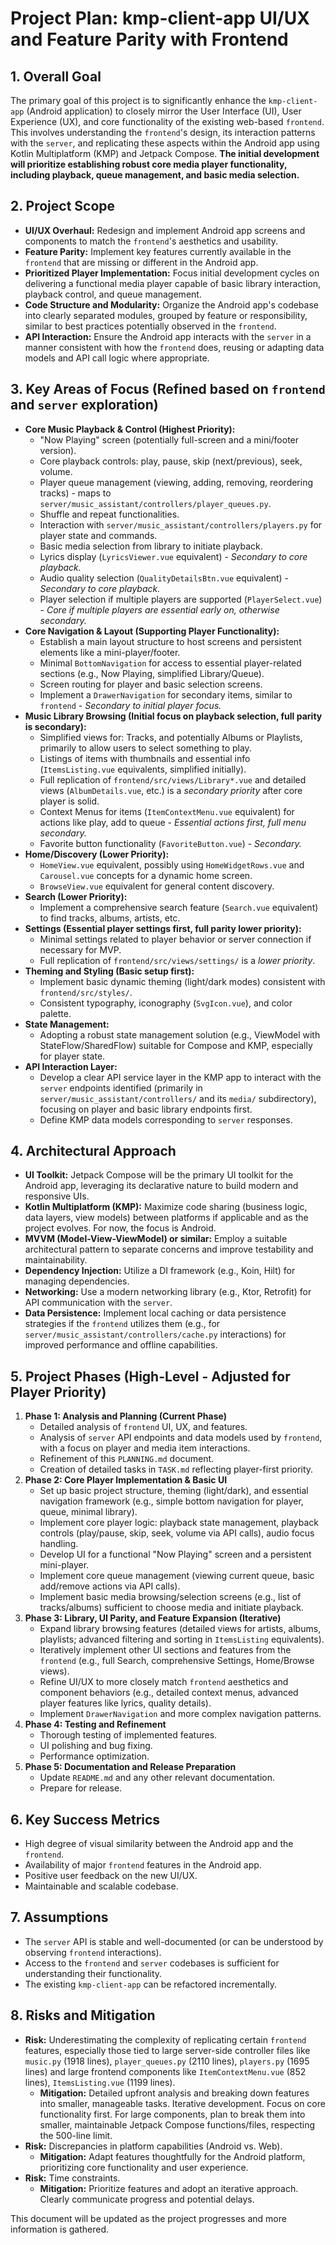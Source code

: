 # Project Plan: kmp-client-app UI/UX and Feature Parity with Frontend

## 1. Overall Goal

The primary goal of this project is to significantly enhance the `kmp-client-app` (Android application) to closely mirror the User Interface (UI), User Experience (UX), and core functionality of the existing web-based `frontend`. This involves understanding the `frontend`'s design, its interaction patterns with the `server`, and replicating these aspects within the Android app using Kotlin Multiplatform (KMP) and Jetpack Compose. **The initial development will prioritize establishing robust core media player functionality, including playback, queue management, and basic media selection.**

## 2. Project Scope

*   **UI/UX Overhaul:** Redesign and implement Android app screens and components to match the `frontend`'s aesthetics and usability.
*   **Feature Parity:** Implement key features currently available in the `frontend` that are missing or different in the Android app.
*   **Prioritized Player Implementation:** Focus initial development cycles on delivering a functional media player capable of basic library interaction, playback control, and queue management.
*   **Code Structure and Modularity:** Organize the Android app's codebase into clearly separated modules, grouped by feature or responsibility, similar to best practices potentially observed in the `frontend`.
*   **API Interaction:** Ensure the Android app interacts with the `server` in a manner consistent with how the `frontend` does, reusing or adapting data models and API call logic where appropriate.

## 3. Key Areas of Focus (Refined based on `frontend` and `server` exploration)

*   **Core Music Playback & Control (Highest Priority):**
    *   "Now Playing" screen (potentially full-screen and a mini/footer version).
    *   Core playback controls: play, pause, skip (next/previous), seek, volume.
    *   Player queue management (viewing, adding, removing, reordering tracks) - maps to `server/music_assistant/controllers/player_queues.py`.
    *   Shuffle and repeat functionalities.
    *   Interaction with `server/music_assistant/controllers/players.py` for player state and commands.
    *   Basic media selection from library to initiate playback.
    *   Lyrics display (`LyricsViewer.vue` equivalent) - *Secondary to core playback.*
    *   Audio quality selection (`QualityDetailsBtn.vue` equivalent) - *Secondary to core playback.*
    *   Player selection if multiple players are supported (`PlayerSelect.vue`) - *Core if multiple players are essential early on, otherwise secondary.*
*   **Core Navigation & Layout (Supporting Player Functionality):**
    *   Establish a main layout structure to host screens and persistent elements like a mini-player/footer.
    *   Minimal `BottomNavigation` for access to essential player-related sections (e.g., Now Playing, simplified Library/Queue).
    *   Screen routing for player and basic selection screens.
    *   Implement a `DrawerNavigation` for secondary items, similar to `frontend` - *Secondary to initial player focus.*
*   **Music Library Browsing (Initial focus on playback selection, full parity is secondary):**
    *   Simplified views for: Tracks, and potentially Albums or Playlists, primarily to allow users to select something to play.
    *   Listings of items with thumbnails and essential info (`ItemsListing.vue` equivalents, simplified initially).
    *   Full replication of `frontend/src/views/Library*.vue` and detailed views (`AlbumDetails.vue`, etc.) is a *secondary priority* after core player is solid.
    *   Context Menus for items (`ItemContextMenu.vue` equivalent) for actions like play, add to queue - *Essential actions first, full menu secondary.*
    *   Favorite button functionality (`FavoriteButton.vue`) - *Secondary.*
*   **Home/Discovery (Lower Priority):**
    *   `HomeView.vue` equivalent, possibly using `HomeWidgetRows.vue` and `Carousel.vue` concepts for a dynamic home screen.
    *   `BrowseView.vue` equivalent for general content discovery.
*   **Search (Lower Priority):**
    *   Implement a comprehensive search feature (`Search.vue` equivalent) to find tracks, albums, artists, etc.
*   **Settings (Essential player settings first, full parity lower priority):**
    *   Minimal settings related to player behavior or server connection if necessary for MVP.
    *   Full replication of `frontend/src/views/settings/` is a *lower priority*.
*   **Theming and Styling (Basic setup first):**
    *   Implement basic dynamic theming (light/dark modes) consistent with `frontend/src/styles/`.
    *   Consistent typography, iconography (`SvgIcon.vue`), and color palette.
*   **State Management:**
    *   Adopting a robust state management solution (e.g., ViewModel with StateFlow/SharedFlow) suitable for Compose and KMP, especially for player state.
*   **API Interaction Layer:**
    *   Develop a clear API service layer in the KMP app to interact with the `server` endpoints identified (primarily in `server/music_assistant/controllers/` and its `media/` subdirectory), focusing on player and basic library endpoints first.
    *   Define KMP data models corresponding to `server` responses.

## 4. Architectural Approach

*   **UI Toolkit:** Jetpack Compose will be the primary UI toolkit for the Android app, leveraging its declarative nature to build modern and responsive UIs.
*   **Kotlin Multiplatform (KMP):** Maximize code sharing (business logic, data layers, view models) between platforms if applicable and as the project evolves. For now, the focus is Android.
*   **MVVM (Model-View-ViewModel) or similar:** Employ a suitable architectural pattern to separate concerns and improve testability and maintainability.
*   **Dependency Injection:** Utilize a DI framework (e.g., Koin, Hilt) for managing dependencies.
*   **Networking:** Use a modern networking library (e.g., Ktor, Retrofit) for API communication with the `server`.
*   **Data Persistence:** Implement local caching or data persistence strategies if the `frontend` utilizes them (e.g., for `server/music_assistant/controllers/cache.py` interactions) for improved performance and offline capabilities.

## 5. Project Phases (High-Level - Adjusted for Player Priority)

1.  **Phase 1: Analysis and Planning (Current Phase)**
    *   Detailed analysis of `frontend` UI, UX, and features.
    *   Analysis of `server` API endpoints and data models used by `frontend`, with a focus on player and media item interactions.
    *   Refinement of this `PLANNING.md` document.
    *   Creation of detailed tasks in `TASK.md` reflecting player-first priority.
2.  **Phase 2: Core Player Implementation & Basic UI**
    *   Set up basic project structure, theming (light/dark), and essential navigation framework (e.g., simple bottom navigation for player, queue, minimal library).
    *   Implement core player logic: playback state management, playback controls (play/pause, skip, seek, volume via API calls), audio focus handling.
    *   Develop UI for a functional "Now Playing" screen and a persistent mini-player.
    *   Implement core queue management (viewing current queue, basic add/remove actions via API calls).
    *   Implement basic media browsing/selection screens (e.g., list of tracks/albums) sufficient to choose media and initiate playback.
3.  **Phase 3: Library, UI Parity, and Feature Expansion (Iterative)**
    *   Expand library browsing features (detailed views for artists, albums, playlists; advanced filtering and sorting in `ItemsListing` equivalents).
    *   Iteratively implement other UI sections and features from the `frontend` (e.g., full Search, comprehensive Settings, Home/Browse views).
    *   Refine UI/UX to more closely match `frontend` aesthetics and component behaviors (e.g., detailed context menus, advanced player features like lyrics, quality details).
    *   Implement `DrawerNavigation` and more complex navigation patterns.
4.  **Phase 4: Testing and Refinement**
    *   Thorough testing of implemented features.
    *   UI polishing and bug fixing.
    *   Performance optimization.
5.  **Phase 5: Documentation and Release Preparation**
    *   Update `README.md` and any other relevant documentation.
    *   Prepare for release.

## 6. Key Success Metrics

*   High degree of visual similarity between the Android app and the `frontend`.
*   Availability of major `frontend` features in the Android app.
*   Positive user feedback on the new UI/UX.
*   Maintainable and scalable codebase.

## 7. Assumptions

*   The `server` API is stable and well-documented (or can be understood by observing `frontend` interactions).
*   Access to the `frontend` and `server` codebases is sufficient for understanding their functionality.
*   The existing `kmp-client-app` can be refactored incrementally.

## 8. Risks and Mitigation

*   **Risk:** Underestimating the complexity of replicating certain `frontend` features, especially those tied to large server-side controller files like `music.py` (1918 lines), `player_queues.py` (2110 lines), `players.py` (1695 lines) and large frontend components like `ItemContextMenu.vue` (852 lines), `ItemsListing.vue` (1199 lines).
    *   **Mitigation:** Detailed upfront analysis and breaking down features into smaller, manageable tasks. Iterative development. Focus on core functionality first. For large components, plan to break them into smaller, maintainable Jetpack Compose functions/files, respecting the 500-line limit.
*   **Risk:** Discrepancies in platform capabilities (Android vs. Web).
    *   **Mitigation:** Adapt features thoughtfully for the Android platform, prioritizing core functionality and user experience.
*   **Risk:** Time constraints.
    *   **Mitigation:** Prioritize features and adopt an iterative approach. Clearly communicate progress and potential delays.

This document will be updated as the project progresses and more information is gathered. 
